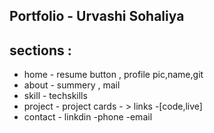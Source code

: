 ## Portfolio - Urvashi Sohaliya

## sections : 
 - home - resume button , profile pic,name,git
 - about - summery , mail
 - skill - techskills
 - project - project cards - > links -[code,live]
 - contact  - linkdin -phone -email

